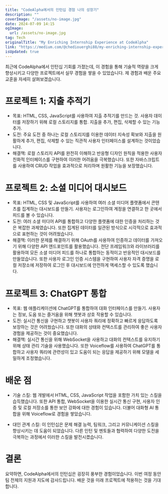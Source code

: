 ```yaml
---
title: "CodeAlpha에서의 인턴십 경험 나의 성장기"
description: ""
coverImage: "/assets/no-image.jpg"
date: 2024-07-09 14:15
ogImage: 
  url: /assets/no-image.jpg
tag: Tech
originalTitle: "My Enriching Internship Experience at CodeAlpha"
link: "https://medium.com/@chediouerghi88/my-enriching-internship-experience-at-codealpha-910391a061db"
isUpdated: true
---
```





최근에 CodeAlpha에서 인턴십 기회를 가졌는데, 이 경험을 통해 기술적 역량을 크게 향상시키고 다양한 프로젝트에서 실무 경험을 쌓을 수 있었습니다. 제 경험과 배운 주요 교훈을 자세히 살펴보겠습니다.

# 프로젝트 1: 지출 추적기

- 목표: HTML, CSS, JavaScript를 사용하여 지출 추적기를 만드는 것. 사용자 데이터를 저장하기 위해 로컬 스토리지를 통합. 지출을 추가, 편집, 삭제할 수 있는 기능 추가.
- 도전: 주요 도전 중 하나는 로컬 스토리지를 이용한 데이터 지속성 확보와 지출을 원활하게 추가, 편집, 삭제할 수 있는 직관적 사용자 인터페이스를 설계하는 것이었습니다.
- 해결책: 로컬 스토리지 API를 완전히 이해하고 반응형 디자인 원칙을 적용한 사용자 친화적 인터페이스를 구현하여 이러한 어려움을 극복했습니다. 또한 자바스크립트를 사용하여 CRUD 작업을 효과적으로 처리하며 원활한 기능을 보장했습니다.

# 프로젝트 2: 소셜 미디어 대시보드

<div class="content-ad"></div>

- 목표: HTML, CSS 및 JavaScript를 사용하여 여러 소셜 미디어 플랫폼에서 콘텐츠를 집계하는 대시보드를 만들기. 사용자는 로그인하여 계정을 연결하고 한 곳에서 피드를 볼 수 있습니다.
- 도전: 여러 소셜 미디어 API를 통합하고 다양한 플랫폼에 대한 인증을 처리하는 것은 복잡한 과제였습니다. 또한 집계된 데이터를 일관된 방식으로 시각적으로 효과적으로 표현하는 것이 어려웠습니다.
- 해결책: 이러한 문제를 해결하기 위해 OAuth를 사용하여 인증하고 데이터를 가져오기 위해 다양한 API 엔드포인트를 활용했습니다. 전단 프레임워크와 라이브러리를 활용하여 모든 소셜 미디어 피드를 하나로 통합하는 동적이고 반응적인 대시보드를 만들었습니다. 또한 사용자 로그인 인증 시스템을 구현하여 사용자 자격 증명을 로컬 저장소에 저장하여 로그인 후 대시보드에 안전하게 액세스할 수 있도록 했습니다.

# 프로젝트 3: ChatGPT 통합

- 목표: 웹 애플리케이션에 ChatGPT를 통합하여 대화 인터페이스를 만들기. 사용자는 정보, 도움 또는 즐거움을 위해 챗봇과 상호 작용할 수 있습니다.
- 도전: 실시간 통신을 구현하고 챗봇이 사용자 쿼리에 정확하고 빠르게 응답하도록 보장하는 것은 어려웠습니다. 또한 대화의 상태와 컨텍스트를 관리하여 좋은 사용자 경험을 제공하는 것이 중요했습니다.
- 해결책: 실시간 통신을 위해 WebSocket을 사용하고 대화의 컨텍스트를 유지하기 위해 상태 관리 기술을 사용했습니다. 또한 Voiceflow를 사용하여 ChatGPT를 통합하고 사용자 쿼리에 관련성이 있고 도움이 되는 응답을 제공하기 위해 모델을 세밀하게 조정했습니다.

# 배운 점

<div class="content-ad"></div>

- 기술 스킬: 웹 개발에서 HTML, CSS, JavaScript 작업을 포함한 가치 있는 스킬을 습득했습니다. 또한 API 통합, WebSocket을 이용한 실시간 통신 구현, 사용자 인증 및 로컬 저장소를 통한 보안 강화에 대한 경험이 있습니다. 더불어 대화형 AI 통합을 위해 Voiceflow로 경험을 쌓았습니다.

- 대인 관계 스킬: 이 인턴십은 문제 해결 능력, 팀워크, 그리고 커뮤니케이션 스킬을 향상시키는 데 도움이 되었습니다. 다른 인턴 및 멘토들과 협력하여 다양한 도전을 극복하는 과정에서 이러한 스킬을 발전시켰습니다.

# 결론

요약하면, CodeAlpha에서의 인턴십은 굉장히 풍부한 경험이었습니다. 이번 여정 동안 팀 전체의 지원과 지도에 감사드립니다. 배운 것을 미래 프로젝트에 적용하는 것을 기대합니다.